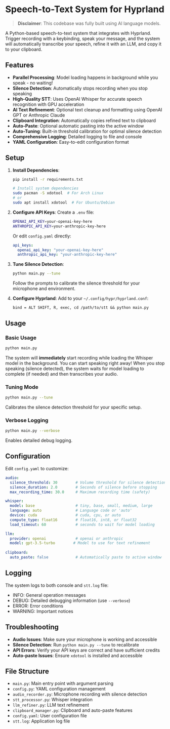 # Speech-to-Text System for Hyprland

> **Disclaimer**: This codebase was fully built using AI language models.

A Python-based speech-to-text system that integrates with Hyprland. Trigger recording with a keybinding, speak your message, and the system will automatically transcribe your speech, refine it with an LLM, and copy it to your clipboard.

## Features

- **Parallel Processing**: Model loading happens in background while you speak - no waiting!
- **Silence Detection**: Automatically stops recording when you stop speaking
- **High-Quality STT**: Uses OpenAI Whisper for accurate speech recognition with GPU acceleration
- **AI Text Refinement**: Optional text cleanup and formatting using OpenAI GPT or Anthropic Claude
- **Clipboard Integration**: Automatically copies refined text to clipboard
- **Auto-Paste**: Optional automatic pasting into the active window
- **Auto-Tuning**: Built-in threshold calibration for optimal silence detection
- **Comprehensive Logging**: Detailed logging to file and console
- **YAML Configuration**: Easy-to-edit configuration format

## Setup

1. **Install Dependencies**:
   ```bash
   pip install -r requirements.txt
   
   # Install system dependencies
   sudo pacman -S xdotool  # For Arch Linux
   # or
   sudo apt install xdotool  # For Ubuntu/Debian
   ```

2. **Configure API Keys**:
   Create a `.env` file:
   ```bash
   OPENAI_API_KEY=your-openai-key-here
   ANTHROPIC_API_KEY=your-anthropic-key-here
   ```
   
   Or edit `config.yaml` directly:
   ```yaml
   api_keys:
     openai_api_key: "your-openai-key-here"
     anthropic_api_key: "your-anthropic-key-here"
   ```

3. **Tune Silence Detection**:
   ```bash
   python main.py --tune
   ```
   Follow the prompts to calibrate the silence threshold for your microphone and environment.

4. **Configure Hyprland**:
   Add to your `~/.config/hypr/hyprland.conf`:
   ```
   bind = ALT SHIFT, R, exec, cd /path/to/stt && python main.py
   ```

## Usage

### Basic Usage
```bash
python main.py
```
The system will **immediately** start recording while loading the Whisper model in the background. You can start speaking right away! When you stop speaking (silence detected), the system waits for model loading to complete (if needed) and then transcribes your audio.

### Tuning Mode
```bash
python main.py --tune
```
Calibrates the silence detection threshold for your specific setup.

### Verbose Logging
```bash
python main.py --verbose
```
Enables detailed debug logging.

## Configuration

Edit `config.yaml` to customize:

```yaml
audio:
  silence_threshold: 30        # Volume threshold for silence detection
  silence_duration: 2.0        # Seconds of silence before stopping
  max_recording_time: 30.0     # Maximum recording time (safety)

whisper:
  model: base                  # tiny, base, small, medium, large
  language: auto               # Language code or 'auto'
  device: cuda                 # cuda, cpu, or auto
  compute_type: float16        # float16, int8, or float32
  load_timeout: 60             # seconds to wait for model loading

llm:
  provider: openai             # openai or anthropic
  model: gpt-3.5-turbo        # Model to use for text refinement
  
clipboard:
  auto_paste: false            # Automatically paste to active window
```

## Logging

The system logs to both console and `stt.log` file:
- INFO: General operation messages
- DEBUG: Detailed debugging information (use `--verbose`)
- ERROR: Error conditions
- WARNING: Important notices

## Troubleshooting

- **Audio Issues**: Make sure your microphone is working and accessible
- **Silence Detection**: Run `python main.py --tune` to recalibrate
- **API Errors**: Verify your API keys are correct and have sufficient credits
- **Auto-paste Issues**: Ensure `xdotool` is installed and accessible

## File Structure

- `main.py`: Main entry point with argument parsing
- `config.py`: YAML configuration management
- `audio_recorder.py`: Microphone recording with silence detection
- `stt_processor.py`: Whisper integration
- `llm_refiner.py`: LLM text refinement
- `clipboard_manager.py`: Clipboard and auto-paste features
- `config.yaml`: User configuration file
- `stt.log`: Application log file